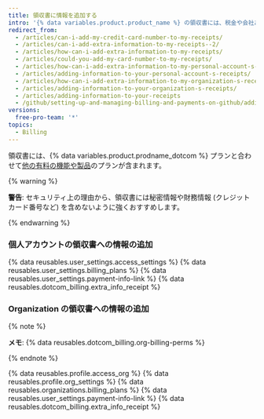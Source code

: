 ```yaml
---
title: 領収書に情報を追加する
intro: '{% data variables.product.product_name %} の領収書には、税金や会社あるいは国が求める会計情報などの情報を加えることができます。'
redirect_from:
  - /articles/can-i-add-my-credit-card-number-to-my-receipts/
  - /articles/can-i-add-extra-information-to-my-receipts--2/
  - /articles/how-can-i-add-extra-information-to-my-receipts/
  - /articles/could-you-add-my-card-number-to-my-receipts/
  - /articles/how-can-i-add-extra-information-to-my-personal-account-s-receipts/
  - /articles/adding-information-to-your-personal-account-s-receipts/
  - /articles/how-can-i-add-extra-information-to-my-organization-s-receipts/
  - /articles/adding-information-to-your-organization-s-receipts/
  - /articles/adding-information-to-your-receipts
  - /github/setting-up-and-managing-billing-and-payments-on-github/adding-information-to-your-receipts
versions:
  free-pro-team: '*'
topics:
  - Billing
---
```

領収書には、{% data variables.product.prodname_dotcom %} プランと合わせて[他の有料の機能や製品](/articles/about-billing-on-github)のプランが含まれます。

{% warning %}

**警告**: セキュリティ上の理由から、領収書には秘密情報や財務情報 (クレジットカード番号など) を含めないように強くおすすめします。

{% endwarning %}

### 個人アカウントの領収書への情報の追加

{% data reusables.user_settings.access_settings %}
{% data reusables.user_settings.billing_plans %}
{% data reusables.user_settings.payment-info-link %}
{% data reusables.dotcom_billing.extra_info_receipt %}

### Organization の領収書への情報の追加

{% note %}

**メモ**: {% data reusables.dotcom_billing.org-billing-perms %}

{% endnote %}


{% data reusables.profile.access_org %}
{% data reusables.profile.org_settings %}
{% data reusables.organizations.billing_plans %}
{% data reusables.user_settings.payment-info-link %}
{% data reusables.dotcom_billing.extra_info_receipt %}
